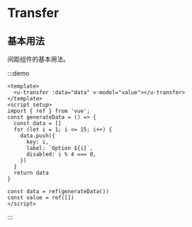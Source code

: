 <h1>Transfer</h1>

<h2>基本用法</h2>

间距组件的基本用法。

:::demo 

```vue
<template>
  <u-transfer :data="data" v-model="value"></u-transfer>
</template>
<script setup>
import { ref } from 'vue';
const generateData = () => {
  const data = []
  for (let i = 1; i <= 15; i++) {
    data.push({
      key: i,
      label: `Option ${i}`,
      disabled: i % 4 === 0,
    })
  }
  return data
}

const data = ref(generateData())
const value = ref([])
</script>
```
:::

